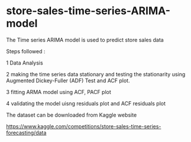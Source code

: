 # store-sales-time-series-ARIMA-model
The Time series ARIMA model is used to predict store sales data

Steps followed : 

1 Data Analysis

2 making the time series data stationary and testing the stationarity using Augmented Dickey-Fuller (ADF) Test and ACF plot.

3 fitting ARMA model using ACF, PACF plot

4 validating the model uisng residuals plot and ACF residuals plot 

The dataset can be downloaded from Kaggle website

https://www.kaggle.com/competitions/store-sales-time-series-forecasting/data

